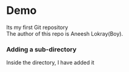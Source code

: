 # Demo
Its my first Git repository <br>
The author of this repo is Aneesh Lokray(Boy).
### Adding a sub-directory 
Inside the directory, I have added it